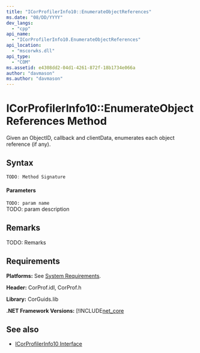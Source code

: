 ```yaml
---
title: "ICorProfilerInfo10::EnumerateObjectReferences"
ms.date: "08/DD/YYYY"
dev_langs: 
  - "cpp"
api_name: 
  - "ICorProfilerInfo10.EnumerateObjectReferences"
api_location: 
  - "mscorwks.dll"
api_type: 
  - "COM"
ms.assetid: e4308dd2-04d1-4261-872f-18b1734e066a
author: "davmason"
ms.author: "davmason"
---
```

# ICorProfilerInfo10::EnumerateObjectReferences Method
  
 Given an ObjectID, callback and clientData, enumerates each object reference (if any).   
  
## Syntax  
  
```cpp
TODO: Method Signature
```  
  
#### Parameters  
 `TODO: param name`  
 TODO: param description  
  
## Remarks  
 TODO: Remarks  

## Requirements  
 **Platforms:** See [System Requirements](../../../../docs/framework/get-started/system-requirements.md).  
  
 **Header:** CorProf.idl, CorProf.h  
  
 **Library:** CorGuids.lib  
  
 **.NET Framework Versions:** [!INCLUDE[net_core](../../../../includes/net-core.md)  
  
## See also
- [ICorProfilerInfo10 Interface](../../../../docs/framework/unmanaged-api/profiling/icorprofilerinfo10-interface.md)

